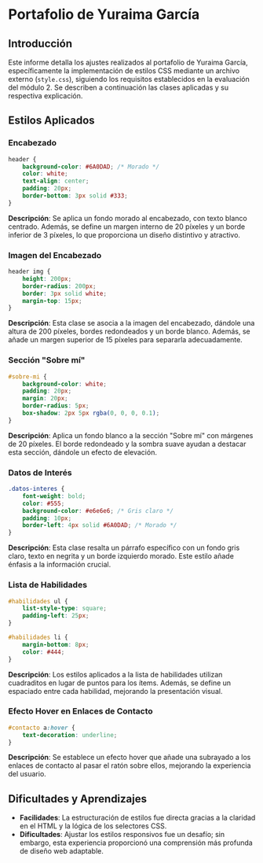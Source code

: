 # Portafolio de Yuraima García

## Introducción
Este informe detalla los ajustes realizados al portafolio de Yuraima García, específicamente la implementación de estilos CSS mediante un archivo externo (`style.css`), siguiendo los requisitos establecidos en la evaluación del módulo 2. Se describen a continuación las clases aplicadas y su respectiva explicación.

## Estilos Aplicados

### Encabezado
```css
header {
    background-color: #6A0DAD; /* Morado */
    color: white;
    text-align: center;
    padding: 20px;
    border-bottom: 3px solid #333;
}
```
**Descripción**: Se aplica un fondo morado al encabezado, con texto blanco centrado. Además, se define un margen interno de 20 píxeles y un borde inferior de 3 píxeles, lo que proporciona un diseño distintivo y atractivo.

### Imagen del Encabezado
```css
header img {
    height: 200px;
    border-radius: 200px;
    border: 3px solid white;
    margin-top: 15px;
}
```
**Descripción**: Esta clase se asocia a la imagen del encabezado, dándole una altura de 200 píxeles, bordes redondeados y un borde blanco. Además, se añade un margen superior de 15 píxeles para separarla adecuadamente.

### Sección "Sobre mí"
```css
#sobre-mi {
    background-color: white;
    padding: 20px;
    margin: 20px;
    border-radius: 5px;
    box-shadow: 2px 5px rgba(0, 0, 0, 0.1);
}
```
**Descripción**: Aplica un fondo blanco a la sección "Sobre mí" con márgenes de 20 píxeles. El borde redondeado y la sombra suave ayudan a destacar esta sección, dándole un efecto de elevación.

### Datos de Interés
```css
.datos-interes {
    font-weight: bold;
    color: #555;
    background-color: #e6e6e6; /* Gris claro */
    padding: 10px;
    border-left: 4px solid #6A0DAD; /* Morado */
}
```
**Descripción**: Esta clase resalta un párrafo específico con un fondo gris claro, texto en negrita y un borde izquierdo morado. Este estilo añade énfasis a la información crucial.

### Lista de Habilidades
```css
#habilidades ul {
    list-style-type: square;
    padding-left: 25px;
}

#habilidades li {
    margin-bottom: 8px;
    color: #444;
}
```
**Descripción**: Los estilos aplicados a la lista de habilidades utilizan cuadraditos en lugar de puntos para los ítems. Además, se define un espaciado entre cada habilidad, mejorando la presentación visual.

### Efecto Hover en Enlaces de Contacto
```css
#contacto a:hover {
    text-decoration: underline;
}
```
**Descripción**: Se establece un efecto hover que añade una subrayado a los enlaces de contacto al pasar el ratón sobre ellos, mejorando la experiencia del usuario.

## Dificultades y Aprendizajes
- **Facilidades**: La estructuración de estilos fue directa gracias a la claridad en el HTML y la lógica de los selectores CSS.
- **Dificultades**: Ajustar los estilos responsivos fue un desafío; sin embargo, esta experiencia proporcionó una comprensión más profunda de diseño web adaptable.
